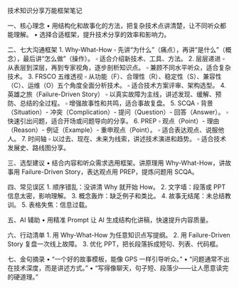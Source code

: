 技术知识分享万能框架笔记

一、核心理念
• 用结构化和故事化的方法，把复杂技术点讲清楚，让不同听众都能理解。
• 选择合适框架，提升技术分享的效率和影响力。

二、七大沟通框架 1. Why-What-How
▫ 先讲“为什么”（痛点），再讲“是什么”（概念），最后讲“怎么做”（操作）。
▫ 适合介绍新技术、工具、方法。 2. 层层递进
▫ 从表层到深层，再到专家视角，逐步剖析知识点。
▫ 兼顾不同水平听众，适合复杂技术。 3. FRSCO 五维透视
▫ 从功能（F）、合理性（R）、稳定性（S）、兼容性（C）、运维（O）五个角度全面分析技术。
▫ 适合技术方案评审、架构选型。 4. 英雄之旅（Failure-Driven Story）
▫ 以真实故障为主线，讲述发现、缓解、预防、总结的全过程。
▫ 增强故事性和共鸣，适合事故复盘。 5. SCQA
▫ 背景（Situation）- 冲突（Complication）- 提问（Question）- 回答（Answer）。
▫ 快速引出问题，适合开场或问题导向的分享。 6. PREP
▫ 观点（Point）- 理由（Reason）- 例证（Example）- 重申观点（Point）。
▫ 适合表达观点、说服他人。 7. 时间轴
▫ 以过去、现在、未来为线索，讲述技术演进和趋势。
▫ 适合技术发展史、路线图分享。

三、选型建议
• 结合内容和听众需求选用框架。讲原理用 Why-What-How，讲故事用 Failure-Driven Story，表达观点用 PREP，提炼问题用 SCQA。

四、常见误区 1. 顺序错乱：没讲清 Why 就开始 How。 2. 文字墙：段落或 PPT 信息太密，影响理解。 3. 概念轰炸：缺乏例子和类比。 4. 故事无结尾：未总结教训。 5. 表格失焦：信息过载。

五、AI 辅助
• 用精准 Prompt 让 AI 生成结构化讲稿，快速提升内容质量。

六、行动清单 1. 用 Why-What-How 为任意知识点写提纲。 2. 用 Failure-Driven Story 复盘一次线上故障。 3. 优化 PPT，把长段落拆成短句、列表、代码框。

七、金句摘录
• “一个好的故事模板，能像 GPS 一样引导听众。”
• “问题通常不出在技术深度，而是讲述方式。”
• “写得像聊天，句子短、段落少——让人愿意读完的硬道理。”
